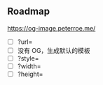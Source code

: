 ## Roadmap

https://og-image.peterroe.me/

- [ ] ?url=
- [ ] 没有 OG，生成默认的模板
- [ ] ?style=
- [ ] ?width=
- [ ] ?height=
